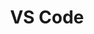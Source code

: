 ---
layout: workshop
title: VS Code
weight: 3
permalink: "/training/2017-06-09-vs-code"
category: Front End
description: 'Visual Studio Code is a modern, lightweight and full-featured code editor,
  built from the ground up to suit the needs of web developers - JavaScript developers
  in particular. In this course, we''ll dive deep into using, customizing and extending
  it.

'
image: "/images/training/2017-06-09-vs-code.png"
stages:
- title: Using It
  description: We'll begin by getting hands-on experience with using the editor by
    itself, and exploring some of the core capabilities it offers.
  duration: 285
  agenda_items:
  - title: Welcome and Setup
    description: We'll get set up and ensure everyone has the required software installed.
    item_type: lecture
    start_time: '9:00'
    duration: 15
  - title: Editing Files
    description: We'll go through the basics of the editor including using & managing
      editor panes, working with Git, and using the embedded terminal.
    item_type: lecture
    start_time: '9:15'
    duration: 20
  - title: Launch Configurations
    description: Launch configurations allow us to start our project, or run other
      shell commands without leaving our editor. When configured properly, they can
      be a useful ally in the effort to automate complex operations.
    item_type: lecture
    start_time: '9:35'
    duration: 20
  - title: 'EXERCISE: Creating your own Launch Configuration'
    description: We'll build our own launch configurations to start our app in "run"
      mode, and open a browser for the root application URL. Make sure you use appropriate
      placeholder values, so that your code will work for all developers who may check
      out the project.
    item_type: exercise
    start_time: '9:55'
    duration: 15
  - title: Debugging JavaScript in Browsers
    description: We'll look at the official extensions for connecting to Chrome and
      Mobile Safari's debugging protocols, so we can tap directly into the execution
      environments for desktop and mobile web.
    item_type: lecture
    start_time: '10:10'
    duration: 20
  - title: 'EXERCISE: Setting up for debugging'
    description: Create new launch configurations for these two "debug" modes.
    item_type: exercise
    start_time: '10:30'
    duration: 20
  - title: Break
    description: Coffee Break
    item_type: break
    start_time: '10:50'
    duration: 10
  - title: 'EXERCISE: Finding and fixing a few bugs'
    description: We'll get hands-on practice with VS Code's debugging tools to fix
      a few failing tests.
    item_type: exercise
    start_time: '11:00'
    duration: 30
  - title: Debugging JavaScript in Node.js
    description: We can also attach directly to the JavaScript runtime in Node.js.
      We'll create a launch configuration together to start the server-side portion
      of our app in debugging mode.
    item_type: lecture
    start_time: '11:30'
    duration: 30
  - title: Sending HTTP requests
    description: We'll look at a plugin that turns some easy markup into HTTP requests,
      which we can use to test our API.
    item_type: lecture
    start_time: '12:00'
    duration: 15
  - title: 'EXERCISE: Fixing bugs in node'
    description: We'll use our new knowledge of debugging Node.js code and sending
      HTTP requests to troubleshoot a few problems with the server-side portion of
      our app.
    item_type: exercise
    start_time: '12:15'
    duration: 30
  - title: Lunch
    description: Break for Lunch
    item_type: break
    start_time: '12:45'
    duration: 60
- title: Customizing It
  description: Now that we know how to use the core features of VS code, we'll learn
    to adjust and tune it to meet our specific preferences and needs.
  duration: 120
  agenda_items:
  - title: Recommended Extensions for Front End Development
    description: We'll look at a few extensions that are "must haves" for front end
      developers who work with TypeScript, JavaScript, CSS and HTML regularly.
    item_type: lecture
    start_time: '13:45'
    duration: 60
  - title: Installing a Custom Font
    description: Having a custome font can make a big difference when your job involves
      looking at code for hours a day. We'll look at a few popular fonts that are
      specifically built for programmers, and set them up in VS Code.
    item_type: lecture
    start_time: '14:45'
    duration: 15
  - title: Customizing Editor Settings & Styles
    description: Settings can be configured on a global, per-user, or per-workspace
      basis. We'll look at some of the available customizations, so that we can make
      our editor just the way we like it!
    item_type: lecture
    start_time: '15:00'
    duration: 20
  - title: 'EXERCISE: Customizing the look and feel of our editor'
    description: Alter your settings to customize various aspects of the editor's
      appearance and functionality.
    item_type: exercise
    start_time: '15:20'
    duration: 25
- title: Extending It
  description: Now that we know how to use and customize Visual Studio Code, we'll
    learn to write our own extensions
  duration: 105
  agenda_items:
  - title: Anatomy of a VS Code Extension
    description: 'It''s easy to create a starter project for several types of extensions:
      code snippets, themes, and language support. We''ll look at the automatically-generated
      code for each of these, and set our sights on writing our own extension.'
    item_type: lecture
    start_time: '15:45'
    duration: 30
  - title: 'EXERCISE: Write a code-snippet extension'
    description: Build your own code snippet extension.
    item_type: exercise
    start_time: '16:15'
    duration: 30
  - title: 'EXERCISE: Write a theme'
    description: Build your own editor theme.
    item_type: exercise
    start_time: '16:45'
    duration: 30
  - title: Wrap up and Recap
    description: We'll recap everything we've covered today, and highlight some resources
      for further research and learning.
    item_type: lecture
    start_time: '17:15'
    duration: 15
---